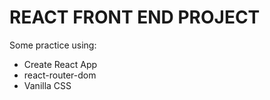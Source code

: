 # REACT FRONT END PROJECT

Some practice using:

- Create React App
- react-router-dom
- Vanilla CSS